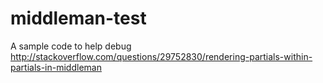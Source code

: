 # middleman-test
A sample code to help debug http://stackoverflow.com/questions/29752830/rendering-partials-within-partials-in-middleman
